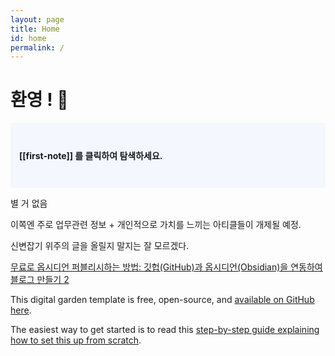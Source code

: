 ```yaml
---
layout: page
title: Home
id: home
permalink: /
---
```


# 환영 ! 🌱

<p style="padding: 3em 1em; background: #f5f7ff; border-radius: 4px;">
  <span style="font-weight: bold">[[first-note]] 를 클릭하여 탐색하세요.</span>
</p>

별 거 없음

이쪽엔 주로 업무관련 정보 + 개인적으로 가치를 느끼는 아티클들이 개제될 예정.

신변잡기 위주의 글을 올릴지 말지는 잘 모르겠다.

[무료로 옵시디언 퍼블리시하는 방법: 깃헙(GitHub)과 옵시디언(Obsidian)을 연동하여 블로그 만들기 2](https://slowdive14.tistory.com/1299824)

This digital garden template is free, open-source, and [available on GitHub here](https://github.com/maximevaillancourt/digital-garden-jekyll-template).

The easiest way to get started is to read this [step-by-step guide explaining how to set this up from scratch](https://maximevaillancourt.com/blog/setting-up-your-own-digital-garden-with-jekyll).

<style>
  .wrapper {
    max-width: 46em;
  }
</style>
